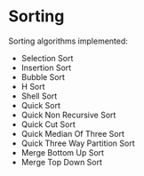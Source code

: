 # Sorting

Sorting algorithms implemented:

* Selection Sort
* Insertion Sort
* Bubble Sort
* H Sort
* Shell Sort
* Quick Sort
* Quick Non Recursive Sort
* Quick Cut Sort
* Quick Median Of Three Sort
* Quick Three Way Partition Sort
* Merge Bottom Up Sort
* Merge Top Down Sort
